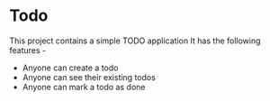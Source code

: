 # Todo
This project contains a simple TODO application It has the following features -
 - Anyone can create a todo
 - Anyone can see their existing todos 
 - Anyone can mark a todo as done

